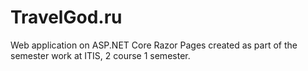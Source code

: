 # TravelGod.ru
Web application on ASP.NET Core Razor Pages created as part of the semester work at ITIS, 2 course 1 semester.
